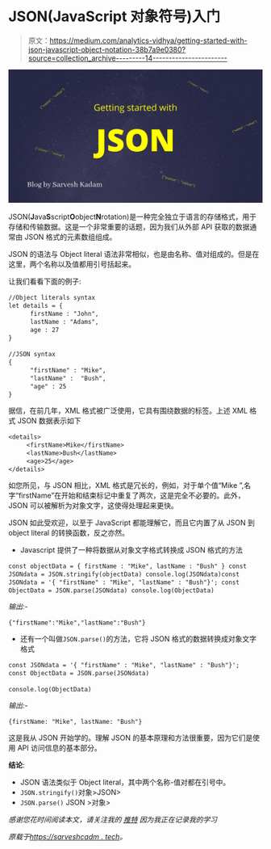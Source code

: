 # JSON(JavaScript 对象符号)入门

> 原文：<https://medium.com/analytics-vidhya/getting-started-with-json-javascript-object-notation-38b7a9e0380?source=collection_archive---------14----------------------->

![](img/dc664d383069e66356b8460b38ac6a04.png)

JSON(**J**ava**S**script**O**object**N**rotation)是一种完全独立于语言的存储格式，用于存储和传输数据。这是一个非常重要的话题，因为我们从外部 API 获取的数据通常由 JSON 格式的元素数组组成。

JSON 的语法与 Object literal 语法非常相似，也是由名称、值对组成的。但是在这里，两个名称以及值都用引号括起来。

让我们看看下面的例子:

```
//Object literals syntax
let details = {
      firstName : "John",
      lastName : "Adams",
      age : 27
}

//JSON syntax
{
      "firstName" : "Mike",
      "lastName" :  "Bush",
      "age" : 25
}
```

据信，在前几年，XML 格式被广泛使用，它具有围绕数据的标签。上述 XML 格式 JSON 数据表示如下

```
<details>
     <firstName>Mike</firstName>
     <lastName>Bush</lastName>
     <age>25</age>
</details>
```

如您所见，与 JSON 相比，XML 格式是冗长的，例如，对于单个值“Mike ”,名字“firstName”在开始和结束标记中重复了两次，这是完全不必要的。此外，JSON 可以被解析为对象文字，这使得处理起来更快。

JSON 如此受欢迎，以至于 JavaScript 都能理解它，而且它内置了从 JSON 到 object literal 的转换函数，反之亦然。

*   Javascript 提供了一种将数据从对象文字格式转换成 JSON 格式的方法

```
const objectData = { firstName : "Mike", lastName : "Bush" } const JSONdata = JSON.stringify(objectData) console.log(JSONdata)const JSONdata = '{ "firstName" : "Mike", "lastName" : "Bush"}'; const ObjectData = JSON.parse(JSONdata) console.log(ObjectData)
```

*输出:-*

```
{"firstName":"Mike","lastName":"Bush"}
```

*   还有一个叫做`JSON.parse()`的方法，它将 JSON 格式的数据转换成对象文字格式

```
const JSONdata = '{ "firstName" : "Mike", "lastName" : "Bush"}';
const ObjectData = JSON.parse(JSONdata)

console.log(ObjectData)
```

*输出:-*

```
{firstName: "Mike", lastName: "Bush"}
```

这是我从 JSON 开始学的。理解 JSON 的基本原理和方法很重要，因为它们是使用 API 访问信息的基本部分。

**结论**:

*   JSON 语法类似于 Object literal，其中两个名称-值对都在引号中。
*   `JSON.stringify()`对象>JSON>
*   `JSON.parse()` JSON >对象>

*感谢您花时间阅读本文，请关注我的* [*推特*](https://twitter.com/kadamsarvesh10) *因为我正在记录我的学习*

*原载于*[*https://sarveshcadm . tech*](https://sarveshkadam.tech/getting-started-with-jsonjavascript-object-notation)*。*